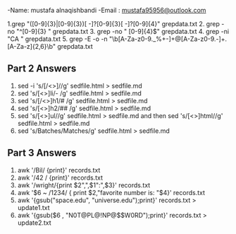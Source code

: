 -Name: mustafa alnaqishbandi
-Email : mustafa95956@outlook.com


1.grep "\([0-9]\{3\}\|[0-9]\{3\}\)[ -]\?[0-9]\{3\}[ -]\?[0-9]\{4\}" grepdata.txt
2. grep -no "^[0-9]\{3\} " grepdata.txt
3. grep -no " [0-9]\{4\}$" grepdata.txt
4. grep -ni "CA " grepdata.txt
5. grep -E -o -n "\b[A-Za-z0-9._%+-]+@[A-Za-z0-9.-]+\.[A-Za-z]{2,6}\b" grepdata.txt

## Part 2 Answers

1. sed -i 's/[/<>]//g' sedfile.html > sedfile.md
2. sed 's/[<>]li/- /g' sedfile.html > sedfile.md
3. sed 's/[/<>]h1/# /g' sedfile.html > sedfile.md
4. sed 's/[<>]h2/## /g' sedfile.html > sedfile.md
5. sed 's/[<>]ul//g' sedfile.html > sedfile.md and then sed 's/[<>]html//g' sedfile.html > sedfile.md
6. sed 's/Batches/Matches/g' sedfile.html > sedfile.md

## Part 3 Answers

1. awk '/Bil/ {print}' records.txt
2. awk '/42 / {print}' records.txt
3. awk '/wright/{print $2",",$1":",$3}' records.txt
4. awk '$6 ~ /1234/ { print $2,"favorite number is: "$4}' records.txt
5. awk '{gsub("space.edu", "universe.edu");print}' records.txt > update1.txt
6. awk '{gsub($6 , "N0T@PL@!NP@$$W0RD");print}' records.txt > update2.txt
